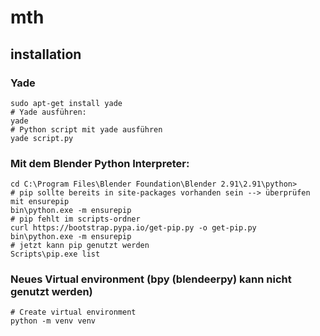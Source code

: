 # mth

## installation

### Yade

```
sudo apt-get install yade
# Yade ausführen:
yade
# Python script mit yade ausführen
yade script.py
```

### Mit dem Blender Python Interpreter:
```
cd C:\Program Files\Blender Foundation\Blender 2.91\2.91\python>
# pip sollte bereits in site-packages vorhanden sein --> überprüfen mit ensurepip
bin\python.exe -m ensurepip
# pip fehlt im scripts-ordner
curl https://bootstrap.pypa.io/get-pip.py -o get-pip.py
bin\python.exe -m ensurepip
# jetzt kann pip genutzt werden
Scripts\pip.exe list
```

### Neues Virtual environment (bpy (blendeerpy) kann nicht genutzt werden)
```
# Create virtual environment
python -m venv venv
```